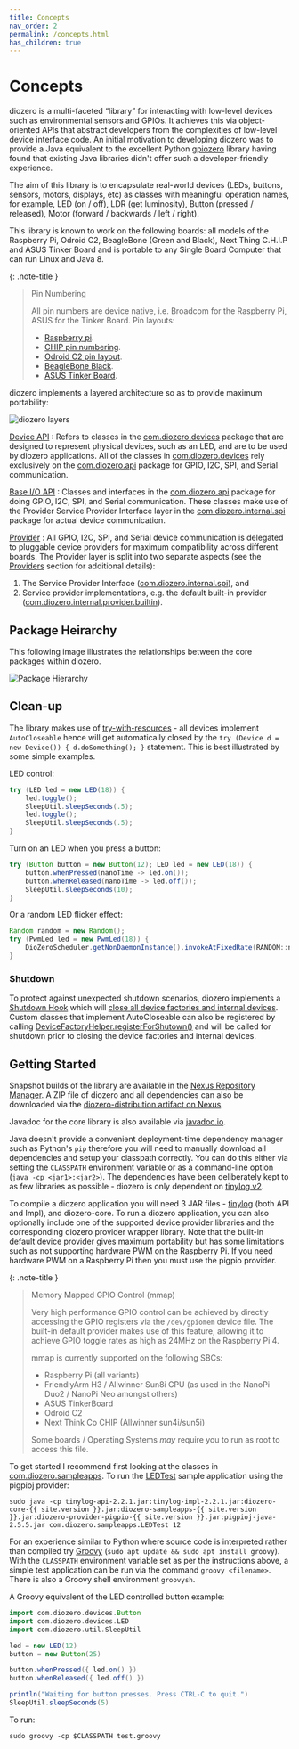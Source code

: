 ```yaml
---
title: Concepts
nav_order: 2
permalink: /concepts.html
has_children: true
---
```


# Concepts

diozero is a multi-faceted “library” for interacting with low-level devices such as environmental
sensors and GPIOs. It achieves this via object-oriented APIs that abstract developers from the
complexities of low-level device interface code. An initial motivation to developing diozero
was to provide a Java equivalent to the excellent Python [gpiozero](https://gpiozero.readthedocs.io/)
library having found that existing Java libraries didn't offer such a developer-friendly experience.

The aim of this library is to encapsulate real-world devices (LEDs, buttons, sensors, motors,
displays, etc) as classes with meaningful operation names, for example, LED (on / off), LDR
(get luminosity), Button (pressed / released), Motor (forward / backwards / left / right).

This library is known to work on the following boards: all models of the Raspberry Pi, Odroid C2,
BeagleBone (Green and Black), Next Thing C.H.I.P and ASUS Tinker Board and is portable to any
Single Board Computer that can run Linux and Java 8.

{: .note-title }
> Pin Numbering 
>
> All pin numbers are device native, i.e. Broadcom for the Raspberry Pi, ASUS for the Tinker Board. Pin layouts:
> 
> * [Raspberry pi](https://pinout.xyz/).
> * [CHIP pin numbering](http://www.chip-community.org/index.php/Hardware_Information).
> * [Odroid C2 pin layout](https://wiki.odroid.com/odroid-c2/hardware/expansion_connectors).
> * [BeagleBone Black](http://beagleboard.org/support/bone101#headers).
> * [ASUS Tinker Board](https://www.asus.com/uk/motherboards-components/single-board-computer/all-series/tinker-board/#tinker-board-Hardware).

diozero implements a layered architecture so as to provide maximum portability:

![diozero layers](/assets/images/Layers.png "diozero layers")

[Device API](4_Devices.md)
: Refers to classes in the [com.diozero.devices](https://www.javadoc.io/doc/com.diozero/diozero-core/latest/com/diozero/devices/package-summary.html)
package that are designed to represent physical devices, such as an LED, and are to be used by
diozero applications.
All of the classes in [com.diozero.devices](https://www.javadoc.io/doc/com.diozero/diozero-core/latest/com/diozero/devices/package-summary.html)
rely exclusively on the [com.diozero.api](https://www.javadoc.io/doc/com.diozero/diozero-core/latest/com/diozero/api/package-summary.html)
package for GPIO, I2C, SPI, and Serial communication.

[Base I/O API](3_API.md)
: Classes and interfaces in the [com.diozero.api](https://www.javadoc.io/doc/com.diozero/diozero-core/latest/com/diozero/api/package-summary.html)
package for doing GPIO, I2C, SPI, and Serial communication. These classes make use of the Provider
Service Provider Interface layer in the [com.diozero.internal.spi](https://www.javadoc.io/doc/com.diozero/diozero-core/latest/com/diozero/internal/spi/package-summary.html)
package for actual device communication.

[Provider](2_concepts/1_Providers.md)
: All GPIO, I2C, SPI, and Serial device communication is delegated to pluggable device providers
for maximum compatibility across different boards.
The Provider layer is split into two separate aspects (see the
[Providers](2_concepts/1_Providers.md#providers) section for additional details):
1. The Service Provider Interface ([com.diozero.internal.spi](https://www.javadoc.io/doc/com.diozero/diozero-core/latest/com/diozero/internal/spi/package-summary.html)), and
1. Service provider implementations, e.g. the default built-in provider ([com.diozero.internal.provider.builtin](https://www.javadoc.io/doc/com.diozero/diozero-core/latest/com/diozero/internal/provider/builtin/package-summary.html)). 

## Package Heirarchy

This following image illustrates the relationships between the core packages within diozero.

![Package Hierarchy](/assets/images/Packages.png "Package Hierarchy") 

## Clean-up

The library makes use of [try-with-resources](https://docs.oracle.com/javase/tutorial/essential/exceptions/tryResourceClose.html) -
all devices implement `AutoCloseable` hence will get automatically closed by the
`try (Device d = new Device()) { d.doSomething(); }` statement. This is best illustrated by some 
simple examples.

LED control:

```java
try (LED led = new LED(18)) {
	led.toggle();
	SleepUtil.sleepSeconds(.5);
	led.toggle();
	SleepUtil.sleepSeconds(.5);
}
```

Turn on an LED when you press a button:

```java
try (Button button = new Button(12); LED led = new LED(18)) {
	button.whenPressed(nanoTime -> led.on());
	button.whenReleased(nanoTime -> led.off());
	SleepUtil.sleepSeconds(10);
}
```

Or a random LED flicker effect:

```java
Random random = new Random();
try (PwmLed led = new PwmLed(18)) {
	DioZeroScheduler.getNonDaemonInstance().invokeAtFixedRate(RANDOM::nextFloat, led::setValue, 50, 50, TimeUnit.MILLISECONDS);
}
```

### Shutdown

To protect against unexpected shutdown scenarios, diozero implements a [Shutdown Hook](https://docs.oracle.com/javase/7/docs/api/java/lang/Runtime.html#addShutdownHook(java.lang.Thread))
which will [close all device factories and internal devices](https://github.com/mattjlewis/diozero/blob/master/diozero-core/src/main/java/com/diozero/sbc/DeviceFactoryHelper.java#L132).
Custom classes that implement AutoCloseable can also be registered by calling [DeviceFactoryHelper.registerForShutown()](https://www.javadoc.io/static/com.diozero/diozero-core/1.1.9/com/diozero/sbc/DeviceFactoryHelper.html#registerForShutdown(java.lang.AutoCloseable...))
and will be called for shutdown prior to closing the device factories and internal devices.

## Getting Started

Snapshot builds of the library are available in the [Nexus Repository Manager](https://oss.sonatype.org/index.html#nexus-search;gav~com.diozero~~~~).
A ZIP file of diozero and all dependencies can also be downloaded via the [diozero-distribution artifact on Nexus](https://oss.sonatype.org/index.html#nexus-search;gav~com.diozero~diozero-distribution~~~~kw,versionexpand).

Javadoc for the core library is also available via [javadoc.io](http://www.javadoc.io/doc/com.diozero/diozero-core/). 

Java doesn't provide a convenient deployment-time dependency manager 
such as Python's `pip` therefore you will need to manually download all dependencies 
and setup your classpath correctly. You can do this either via setting the `CLASSPATH` 
environment variable or as a command-line option (`java -cp <jar1>:<jar2>`). 
The dependencies have been deliberately kept to as few libraries as possible -
diozero is only dependent on [tinylog v2](http://www.tinylog.org).

To compile a diozero application you will need 3 JAR files - [tinylog](http://www.tinylog.org/)
(both API and Impl), and diozero-core. 
To run a diozero application, you can also optionally include one of the supported device provider 
libraries and the corresponding diozero provider wrapper library. Note that the built-in default
device provider gives maximum portability but has some limitations such as not supporting hardware
PWM on the Raspberry Pi. If you need hardware PWM on a Raspberry Pi then you must use the pigpio provider.

{: .note-title }
> Memory Mapped GPIO Control (mmap)
>
> Very high performance GPIO control can be achieved by directly accessing the GPIO registers via
> the `/dev/gpiomem` device file.
> The built-in default provider makes use of this feature, allowing it to achieve GPIO toggle
> rates as high as 24MHz on the Raspberry Pi 4.
> 
> mmap is currently supported on the following SBCs:
>
> * Raspberry Pi (all variants)
> * FriendlyArm H3 / Allwinner Sun8i CPU (as used in the NanoPi Duo2 / NanoPi Neo amongst others)
> * ASUS TinkerBoard
> * Odroid C2
> * Next Think Co CHIP (Allwinner sun4i/sun5i)
>
> Some boards / Operating Systems _may_ require you to run as root to access this file.

To get started I recommend first looking at the classes in 
[com.diozero.sampleapps](https://github.com/mattjlewis/diozero/blob/master/diozero-sampleapps/src/main/java/com/diozero/sampleapps/). 
To run the [LEDTest](https://github.com/mattjlewis/diozero/blob/master/diozero-sampleapps/src/main/java/com/diozero/sampleapps/LEDTest.java) 
sample application using the pigpioj provider:

```shell
sudo java -cp tinylog-api-2.2.1.jar:tinylog-impl-2.2.1.jar:diozero-core-{{ site.version }}.jar:diozero-sampleapps-{{ site.version }}.jar:diozero-provider-pigpio-{{ site.version }}.jar:pigpioj-java-2.5.5.jar com.diozero.sampleapps.LEDTest 12
```

For an experience similar to Python where source code is interpreted rather than compiled try 
[Groovy](http://www.groovy-lang.org/) (`sudo apt update && sudo apt install groovy`). 
With the `CLASSPATH` environment variable set as per the instructions above, a simple test 
application can be run via the command `groovy <filename>`. There is also a Groovy shell environment `groovysh`.

A Groovy equivalent of the LED controlled button example:

```groovy
import com.diozero.devices.Button
import com.diozero.devices.LED
import com.diozero.util.SleepUtil

led = new LED(12)
button = new Button(25)

button.whenPressed({ led.on() })
button.whenReleased({ led.off() })

println("Waiting for button presses. Press CTRL-C to quit.")
SleepUtil.sleepSeconds(5)
```

To run:

```shell
sudo groovy -cp $CLASSPATH test.groovy
```
